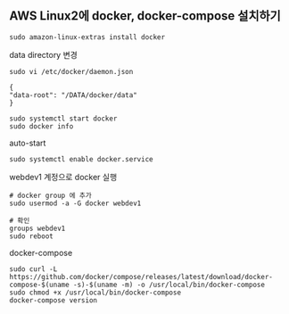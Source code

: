 
## AWS Linux2에 docker, docker-compose 설치하기

```shell
sudo amazon-linux-extras install docker
```

data directory 변경

```text
sudo vi /etc/docker/daemon.json

{
"data-root": "/DATA/docker/data"
}

sudo systemctl start docker
sudo docker info
```

auto-start

```shell
sudo systemctl enable docker.service
```

webdev1 계정으로 docker 실행

```shell
# docker group 에 추가 
sudo usermod -a -G docker webdev1

# 확인
groups webdev1
sudo reboot
```

docker-compose

```shell
sudo curl -L https://github.com/docker/compose/releases/latest/download/docker-compose-$(uname -s)-$(uname -m) -o /usr/local/bin/docker-compose
sudo chmod +x /usr/local/bin/docker-compose
docker-compose version
```


